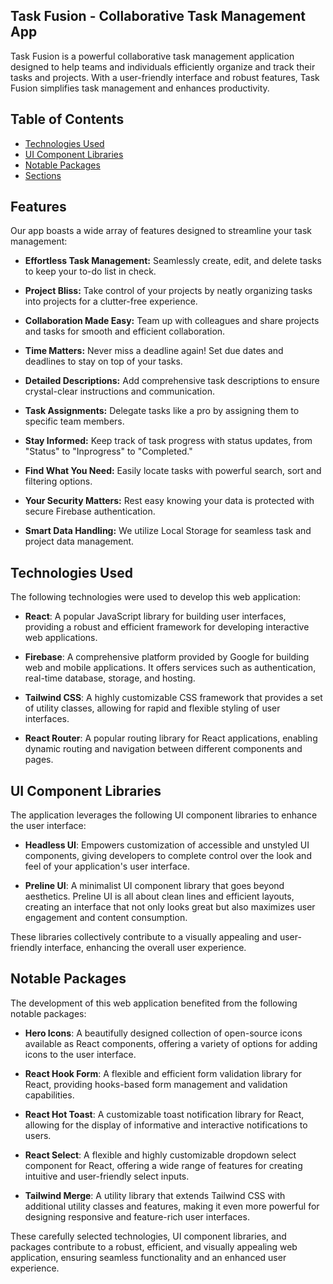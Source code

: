 ## Task Fusion - Collaborative Task Management App

Task Fusion is a powerful collaborative task management application designed to help teams and individuals efficiently organize and track their tasks and projects. With a user-friendly interface and robust features, Task Fusion simplifies task management and enhances productivity.

## Table of Contents

- [Technologies Used](#technologies-used)
- [UI Component Libraries](#ui-component-libraries)
- [Notable Packages](#notable-packages)
- [Sections](#sections)

## Features

Our app boasts a wide array of features designed to streamline your task management:

- **Effortless Task Management:** Seamlessly create, edit, and delete tasks to keep your to-do list in check.

- **Project Bliss:** Take control of your projects by neatly organizing tasks into projects for a clutter-free experience.

- **Collaboration Made Easy:** Team up with colleagues and share projects and tasks for smooth and efficient collaboration.

- **Time Matters:** Never miss a deadline again! Set due dates and deadlines to stay on top of your tasks.

- **Detailed Descriptions:** Add comprehensive task descriptions to ensure crystal-clear instructions and communication.

- **Task Assignments:** Delegate tasks like a pro by assigning them to specific team members.

- **Stay Informed:** Keep track of task progress with status updates, from "Status" to "Inprogress" to "Completed."

- **Find What You Need:** Easily locate tasks with powerful search, sort and filtering options.

- **Your Security Matters:** Rest easy knowing your data is protected with secure Firebase authentication.

- **Smart Data Handling:** We utilize Local Storage for seamless task and project data management.

## Technologies Used

The following technologies were used to develop this web application:

- **React**: A popular JavaScript library for building user interfaces, providing a robust and efficient framework for developing interactive web applications.

- **Firebase**: A comprehensive platform provided by Google for building web and mobile applications. It offers services such as authentication, real-time database, storage, and hosting.

- **Tailwind CSS**: A highly customizable CSS framework that provides a set of utility classes, allowing for rapid and flexible styling of user interfaces.

- **React Router**: A popular routing library for React applications, enabling dynamic routing and navigation between different components and pages.

## UI Component Libraries

The application leverages the following UI component libraries to enhance the user interface:

- **Headless UI**: Empowers customization of accessible and unstyled UI components, giving developers to complete control over the look and feel of your application's user interface.

- **Preline UI**: A minimalist UI component library that goes beyond aesthetics. Preline UI is all about clean lines and efficient layouts, creating an interface that not only looks great but also maximizes user engagement and content consumption.

These libraries collectively contribute to a visually appealing and user-friendly interface, enhancing the overall user experience.

## Notable Packages

The development of this web application benefited from the following notable packages:

- **Hero Icons**:
  A beautifully designed collection of open-source icons available as React components, offering a variety of options for adding icons to the user interface.

- **React Hook Form**:
  A flexible and efficient form validation library for React, providing hooks-based form management and validation capabilities.

- **React Hot Toast**:
  A customizable toast notification library for React, allowing for the display of informative and interactive notifications to users.

- **React Select**:
  A flexible and highly customizable dropdown select component for React, offering a wide range of features for creating intuitive and user-friendly select inputs.

- **Tailwind Merge**:
  A utility library that extends Tailwind CSS with additional utility classes and features, making it even more powerful for designing responsive and feature-rich user interfaces.

These carefully selected technologies, UI component libraries, and packages contribute to a robust, efficient, and visually appealing web application, ensuring seamless functionality and an enhanced user experience.
